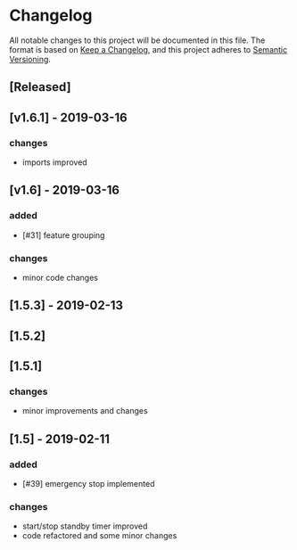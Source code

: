 # Changelog
All notable changes to this project will be documented in this file.
The format is based on [Keep a Changelog](https://keepachangelog.com/en/1.0.0/),
and this project adheres to [Semantic Versioning](https://semver.org/spec/v2.0.0.html).

## [Released]

## [v1.6.1] - 2019-03-16
### changes
- imports improved

## [v1.6] - 2019-03-16
### added
- [#31] feature grouping
### changes
- minor code changes

## [1.5.3] - 2019-02-13
## [1.5.2]
## [1.5.1]
### changes
- minor improvements and changes

## [1.5] - 2019-02-11
### added
- [#39] emergency stop implemented
### changes
- start/stop standby timer improved
- code refactored and some minor changes